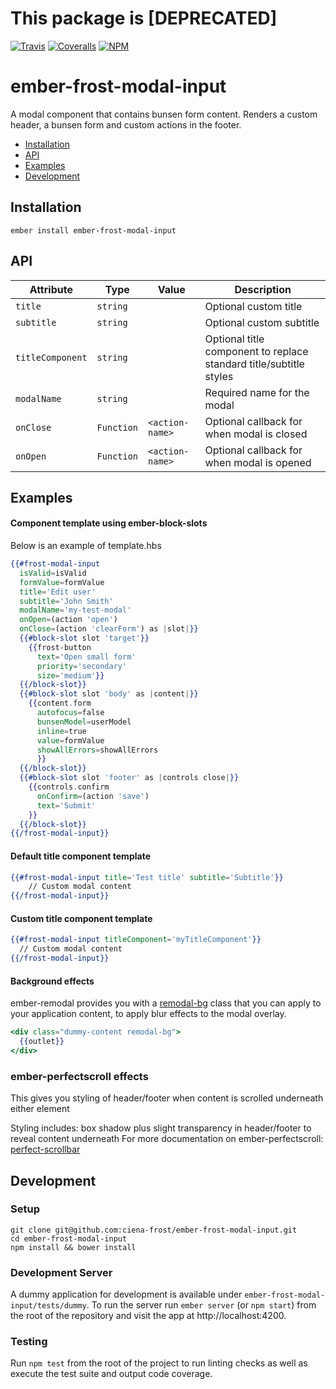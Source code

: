 # This package is [DEPRECATED] 

[ci-img]: https://img.shields.io/travis/ciena-frost/ember-frost-modal-input.svg "Travis CI Build Status"
[ci-url]: https://travis-ci.org/ciena-frost/ember-frost-modal-input

[cov-img]: https://img.shields.io/coveralls/ciena-frost/ember-frost-modal-input.svg "Coveralls Code Coverage"
[cov-url]: https://coveralls.io/github/ciena-frost/ember-frost-modal-input

[npm-img]: https://img.shields.io/npm/v/ember-frost-modal-input.svg "NPM Version"
[npm-url]: https://www.npmjs.com/package/ember-frost-modal-input

[![Travis][ci-img]][ci-url] [![Coveralls][cov-img]][cov-url] [![NPM][npm-img]][npm-url]

# ember-frost-modal-input
A modal component that contains bunsen form content. Renders a custom header, a bunsen form and custom actions in the footer.

 * [Installation](#installation)
 * [API](#api)
 * [Examples](#examples)
 * [Development](#development)

## Installation

```
ember install ember-frost-modal-input
```

## API
| Attribute | Type | Value | Description |
| --------- | ---- | ----- | ----------- |
| `title` | `string` | | Optional custom title |
| `subtitle` | `string` | |  Optional custom subtitle |
| `titleComponent` | `string` | | Optional title component to replace standard title/subtitle styles |
| `modalName` | `string` | | Required name for the modal |
| `onClose` | `Function` | `<action-name>` | Optional callback for when modal is closed |
| `onOpen` | `Function` | `<action-name>` | Optional callback for when modal is opened |

## Examples

#### Component template using ember-block-slots
Below is an example of template.hbs
```handlebars
{{#frost-modal-input
  isValid=isValid
  formValue=formValue
  title='Edit user'
  subtitle='John Smith'
  modalName='my-test-modal'
  onOpen=(action 'open')
  onClose=(action 'clearForm') as |slot|}}
  {{#block-slot slot 'target'}}
    {{frost-button
      text='Open small form'
      priority='secondary'
      size='medium'}}
  {{/block-slot}}
  {{#block-slot slot 'body' as |content|}}
    {{content.form
      autofocus=false
      bunsenModel=userModel
      inline=true
      value=formValue
      showAllErrors=showAllErrors
      }}
  {{/block-slot}}
  {{#block-slot slot 'footer' as |controls close|}}
    {{controls.confirm
      onConfirm=(action 'save')
      text='Submit'
    }}
  {{/block-slot}}
{{/frost-modal-input}}
```

#### Default title component template
```handlebars
{{#frost-modal-input title='Test title' subtitle='Subtitle'}}
    // Custom modal content
{{/frost-modal-input}}
```

#### Custom title component template
```handlebars
{{#frost-modal-input titleComponent='myTitleComponent'}}
  // Custom modal content
{{/frost-modal-input}}
```

#### Background effects
ember-remodal provides you with a [remodal-bg](http://sethbrasile.github.io/ember-remodal/#/styling) class that you can apply to your application content, to apply blur effects to the modal overlay.
```handlebars
<div class="dummy-content remodal-bg">
  {{outlet}}
</div>
```

### ember-perfectscroll effects

This gives you styling of header/footer when content is scrolled underneath either element

Styling includes: box shadow plus slight transparency in header/footer to reveal content underneath
For more documentation on ember-perfectscroll:  [perfect-scrollbar](https://github.com/noraesae/perfect-scrollbar)

## Development
### Setup
```
git clone git@github.com:ciena-frost/ember-frost-modal-input.git
cd ember-frost-modal-input
npm install && bower install
```

### Development Server
A dummy application for development is available under `ember-frost-modal-input/tests/dummy`.
To run the server run `ember server` (or `npm start`) from the root of the repository and
visit the app at http://localhost:4200.

### Testing
Run `npm test` from the root of the project to run linting checks as well as execute the test suite
and output code coverage.
